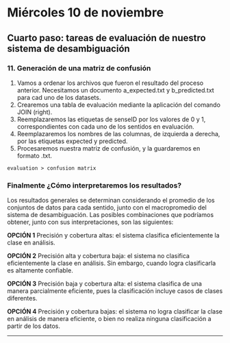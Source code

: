 # Miércoles 10 de noviembre

## Cuarto paso: tareas de evaluación de nuestro sistema de desambiguación

### 11. Generación de una matriz de confusión

1. Vamos a ordenar los archivos que fueron el resultado del proceso anterior. Necesitamos un documento a_expected.txt y b_predicted.txt para cad uno de los datasets.
2. Crearemos una tabla de evaluación mediante la aplicación del comando JOIN (right). 
3. Reemplazaremos las etiquetas de senseID por los valores de 0 y 1, correspondientes con cada uno de los sentidos en evaluación.
4. Reemplazaremos los nombres de las columnas, de izquierda a derecha, por las etiquetas expected y predicted.
5. Procesaremos nuestra matriz de confusión, y la guardaremos en formato .txt.
````
evaluation > confusion matrix
````

### Finalmente ¿Cómo interpretaremos los resultados?

Los resultados generales se determinan considerando el promedio de los conjuntos de datos para cada sentido, junto con el macropromedio del sistema de desambiguación. 
Las posibles combinaciones que podríamos obtener, junto con sus interpretaciones, son las siguientes:

**OPCIÓN 1**
Precisión y cobertura altas: el sistema clasifica eficientemente la clase en análisis.

**OPCIÓN 2**
Precisión alta y cobertura baja: el sistema no clasifica eficientemente la clase en análisis. Sin embargo, cuando logra clasificarla es altamente confiable.

**OPCIÓN 3**
Precisión baja y cobertura alta: el sistema clasifica de una manera parcialmente eficiente, pues la clasificación incluye casos de clases diferentes.

**OPCIÓN 4**
Precisión y cobertura bajas: el sistema no logra clasificar la clase en análisis de manera eficiente, o bien no realiza ninguna clasificación a partir de los datos.



----
